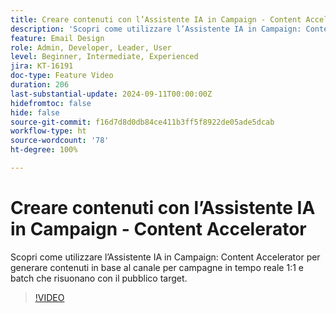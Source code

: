 ```yaml
---
title: Creare contenuti con l’Assistente IA in Campaign - Content Accelerator
description: 'Scopri come utilizzare l’Assistente IA in Campaign: Content Accelerator per generare contenuti in base al canale per campagne in tempo reale 1:1 e batch che risuonano con il pubblico target.'
feature: Email Design
role: Admin, Developer, Leader, User
level: Beginner, Intermediate, Experienced
jira: KT-16191
doc-type: Feature Video
duration: 206
last-substantial-update: 2024-09-11T00:00:00Z
hidefromtoc: false
hide: false
source-git-commit: f16d7d8d0db84ce411b3ff5f8922de05ade5dcab
workflow-type: ht
source-wordcount: '78'
ht-degree: 100%

---
```



# Creare contenuti con l’Assistente IA in Campaign - Content Accelerator

Scopri come utilizzare l’Assistente IA in Campaign: Content Accelerator per generare contenuti in base al canale per campagne in tempo reale 1:1 e batch che risuonano con il pubblico target.

>[!VIDEO](https://video.tv.adobe.com/v/3433569/?learn=on)
